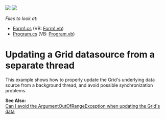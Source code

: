 <!-- default badges list -->
[![](https://img.shields.io/badge/Open_in_DevExpress_Support_Center-FF7200?style=flat-square&logo=DevExpress&logoColor=white)](https://supportcenter.devexpress.com/ticket/details/E813)
[![](https://img.shields.io/badge/📖_How_to_use_DevExpress_Examples-e9f6fc?style=flat-square)](https://docs.devexpress.com/GeneralInformation/403183)
<!-- default badges end -->
<!-- default file list -->
*Files to look at*:

* [Form1.cs](./CS/Thread/Form1.cs) (VB: [Form1.vb](./VB/Thread/Form1.vb))
* [Program.cs](./CS/Thread/Program.cs) (VB: [Program.vb](./VB/Thread/Program.vb))
<!-- default file list end -->
# Updating a Grid datasource from a separate thread


<p>This example shows how to properly update the Grid's underlying data source from a background thread, and avoid possible synchronization problems.</p><p><strong>See Also:</strong><br />
<a href="https://www.devexpress.com/Support/Center/p/AK2981">Can I avoid the ArgumentOutOfRangeException when updating the Grid's data</a></p>

<br/>


